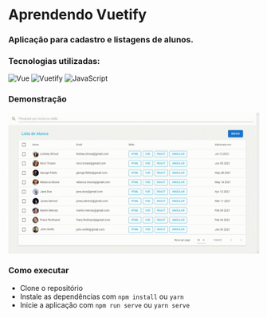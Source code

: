 # Aprendendo Vuetify

### Aplicação para cadastro e listagens de alunos.

### Tecnologias utilizadas: 

![Vue](https://img.shields.io/badge/Vue.js-35495E?style=for-the-badge&logo=vue.js&logoColor=4FC08D)
![Vuetify](https://img.shields.io/badge/Vuetify-35495E?style=for-the-badge&logo=vuetify&logoColor=4FC08D)
![JavaScript](https://img.shields.io/badge/JavaScript-F7DF1E?style=for-the-badge&logo=javascript&logoColor=black)

### Demonstração

<p align="center">
    <img align="center" src="./demonstration/demonstration.gif" alt="GIF de demonstração da aplicação">
</p>

### Como executar

- Clone o repositório
- Instale as dependências com `npm install` ou `yarn`
- Inicie a aplicação com `npm run serve` ou `yarn serve`
